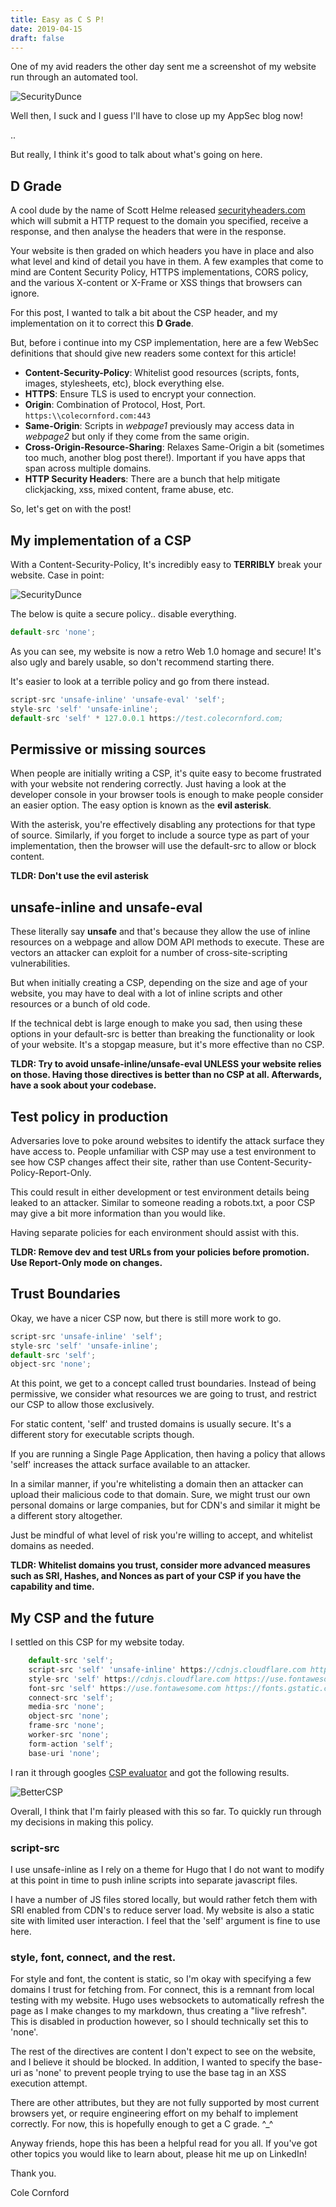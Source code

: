 ```yaml
---
title: Easy as C S P!
date: 2019-04-15
draft: false
---
```


One of my avid readers the other day sent me a screenshot of my website run through an automated tool.
 
![SecurityDunce](../../img/posts/2019-04-16/mySecHeadsSuck.PNG)
 
Well then, I suck and I guess I'll have to close up my AppSec blog now! 

..

But really, I think it's good to talk about what's going on here.

## D Grade
 
A cool dude by the name of Scott Helme released [securityheaders.com](https://securityheaders.com) which will submit a HTTP request to the domain you specified, receive a response, and then analyse the headers that were in the response.
 
Your website is then graded on which headers you have in place and also what level and kind of detail you have in them. A few examples that come to mind are Content Security Policy, HTTPS implementations, CORS policy, and the various X-content or X-Frame or XSS things that browsers can ignore. 

For this post, I wanted to talk a bit about the CSP header, and my implementation on it to correct this **D Grade**.

But, before i continue into my CSP implementation, here are a few WebSec definitions that should give new readers some context for this article!

* **Content-Security-Policy**: Whitelist good resources (scripts, fonts, images, stylesheets, etc), block everything else.
* **HTTPS**: Ensure TLS is used to encrypt your connection.
* **Origin**: Combination of Protocol, Host, Port. 
	`
	https:\\colecornford.com:443
	`
* **Same-Origin**: Scripts in _webpage1_ previously may access data in _webpage2_ but only if they come from the same origin.
* **Cross-Origin-Resource-Sharing**: Relaxes Same-Origin a bit (sometimes too much, another blog post there!). Important if you have apps that span across multiple domains.
* **HTTP Security Headers**: There are a bunch that help mitigate clickjacking, xss, mixed content, frame abuse, etc.

So, let's get on with the post!

## My implementation of a CSP

With a Content-Security-Policy, It's incredibly easy to **TERRIBLY** break your website. Case in point:

![SecurityDunce](../../img/posts/2019-04-16/lolcsp.png)

The below is quite a secure policy.. disable everything. 

```javascript
default-src 'none';
```
As you can see, my website is now a retro Web 1.0 homage and secure! It's also ugly and barely usable, so don't recommend starting there.

It's easier to look at a terrible policy and go from there instead.

```javascript
script-src 'unsafe-inline' 'unsafe-eval' 'self';
style-src 'self' 'unsafe-inline';
default-src 'self' * 127.0.0.1 https://test.colecornford.com;
```

## Permissive or missing sources

When people are initially writing a CSP, it's quite easy to become frustrated with your website not rendering correctly. Just having a look at the developer console in your browser tools is enough to make people consider an easier option. The easy option is known as the **evil asterisk**.

With the asterisk, you're effectively disabling any protections for that type of source. Similarly, if you forget to include a source type as part of your implementation, then the browser will use the default-src to allow or block content.

**TLDR: Don't use the evil asterisk**

## unsafe-inline and unsafe-eval

These literally say **unsafe** and that's because they allow the use of inline resources on a webpage and allow DOM API methods to execute. These are vectors an attacker can exploit for a number of cross-site-scripting vulnerabilities.

But when initially creating a CSP, depending on the size and age of your website, you may have to deal with a lot of inline scripts and other resources or a bunch of old code. 

If the technical debt is large enough to make you sad, then using these options in your default-src is better than breaking the functionality or look of your website. It's a stopgap measure, but it's more effective than no CSP.

**TLDR: Try to avoid unsafe-inline/unsafe-eval UNLESS your website relies on those. Having those directives is better than no CSP at all. Afterwards, have a sook about your codebase.**

## Test policy in production

Adversaries love to poke around websites to identify the attack surface they have access to. People unfamiliar with CSP may use a test environment to see how CSP changes affect their site, rather than use Content-Security-Policy-Report-Only. 

This could result in either development or test environment details being leaked to an attacker. Similar to someone reading a robots.txt, a poor CSP may give a bit more information than you would like.

Having separate policies for each environment should assist with this.

**TLDR: Remove dev and test URLs from your policies before promotion. Use Report-Only mode on changes.**

## Trust Boundaries

Okay, we have a nicer CSP now, but there is still more work to go.
 
```javascript
script-src 'unsafe-inline' 'self';
style-src 'self' 'unsafe-inline';
default-src 'self';
object-src 'none';
```

At this point, we get to a concept called trust boundaries. Instead of being permissive, we consider what resources we are going to trust, and restrict our CSP to allow those exclusively.

For static content, 'self' and trusted domains is usually secure. It's a different story for executable scripts though.

If you are running a Single Page Application, then having a policy that allows 'self' increases the attack surface available to an attacker. 

In a similar manner, if you're whitelisting a domain then an attacker can upload their malicious code to that domain. Sure, we might trust our own personal domains or large companies, but for CDN's and similar it might be a different story altogether.

Just be mindful of what level of risk you're willing to accept, and whitelist domains as needed. 

**TLDR: Whitelist domains you trust, consider more advanced measures such as SRI, Hashes, and Nonces as part of your CSP if you have the capability and time.**

## My CSP and the future

I settled on this CSP for my website today.

```javascript
	default-src 'self'; 
	script-src 'self' 'unsafe-inline' https://cdnjs.cloudflare.com https://maxcdn.bootstrapcdn.com https://code.jquery.com https://cse.google.com https://prismjs.com; 
	style-src 'self' https://cdnjs.cloudflare.com https://use.fontawesome.com https://maxcdn.bootstrapcdn.com https://fonts.googleapis.com;
	font-src 'self' https://use.fontawesome.com https://fonts.gstatic.com https://maxcdn.bootstrapcdn.com https://fonts.googleapis.com https://cdnjs.cloudflare.com https://maxcdn.bootstrapcdn.com;
	connect-src 'self';
	media-src 'none';
	object-src 'none';
	frame-src 'none';
	worker-src 'none';
	form-action 'self';
	base-uri 'none';
```
I ran it through googles [CSP evaluator](https://csp-evaluator.withgoogle.com/) and got the following results.

![BetterCSP](../../img/posts/2019-04-16/betterCSP.PNG)

Overall, I think that I'm fairly pleased with this so far. To quickly run through my decisions in making this policy.

### script-src

I use unsafe-inline as I rely on a theme for Hugo that I do not want to modify at this point in time to push inline scripts into separate javascript files.

I have a number of JS files stored locally, but would rather fetch them with SRI enabled from CDN's to reduce server load. My website is also a static site with limited user interaction. I feel that the 'self' argument is fine to use here.

### style, font, connect, and the rest.

For style and font, the content is static, so I'm okay with specifying a few domains I trust for fetching from. For connect, this is a remnant from local testing with my website. Hugo uses websockets to automatically refresh the page as I make changes to my markdown, thus creating a "live refresh". This is disabled in production however, so I should technically set this to 'none'.

The rest of the directives are content I don't expect to see on the website, and I believe it should be blocked. In addition, I wanted to specify the base-uri as 'none' to prevent people trying to use the base tag in an XSS execution attempt.

There are other attributes, but they are not fully supported by most current browsers yet, or require engineering effort on my behalf to implement correctly. For now, this is hopefully enough to get a C grade. ^_^

Anyway friends, hope this has been a helpful read for you all. If you've got other topics you would like to learn about, please hit me up on LinkedIn! 

Thank you.

Cole Cornford